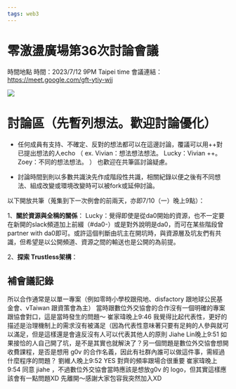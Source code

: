 ```yaml
---
tags: web3
---
```


# 零激盪廣場第36次討論會議

時間地點
時間：2023/7/12 9PM Taipei time
會議連結：https://meet.google.com/gft-ytiy-wjj

![](https://s3-ap-northeast-1.amazonaws.com/g0v-hackmd-images/uploads/upload_391da05420bc5dc66f339ed5a9a80620.png)


# 討論區（先暫列想法。歡迎討論優化）
* 任何成員有支持、不確定、反對的想法都可以在這邊討論，覆議可以用++對已提出想法的人echo
（
ex. 
Vivian：想法想法想法。
Lucky：Vivian ++。
Zoey：不同的想法想法。
）
也歡迎在共筆區討論疑慮。

* 討論時間到則以多數共識決先作成階段性共識，相關紀錄以便之後有不同想法、組成改變或環境改變時可以被fork或延伸討論。

以下開放共筆（蒐集到下一次例會的前兩天，亦即7/10（一）晚上9點）：

1、**關於資源與全稱的關係**：
Lucky：覺得即使是從da0開始的資源，也不一定要在新開的slack頻道加上前綴（#da0-）或是對外說明是da0，而可在某些階段曾partner with da0即可。或許這個判斷由坑主在開坑時，與資源層及坑友們有共識，但希望是以公開頻道、資源之間的輸送也是公開的為前提。

2、**探索 Trustless架構**：




## 補會議記錄
所以合作通常是以單一專案（例如零時小學校跟飛地、disfactory 跟地球公民基金會、vTaiwan 跟資策會為主） 當時跟數位外交協會的合作沒有一個明確的專案跟協會對口，這是當時發生的問題～ 崔家瑋晚上9:46 我覺得比起代表性，更好的描述是治理機制上的需求沒有被滿足（因為代表性意味著只要有足夠的人參與就可以滿足，但是這樣還是會違反沒有人可以代表其他人的原則 Jiahe Lin晚上9:51 如果接恰的人自己開了坑，是不是其實也就解決了？另一個問題是數位外交協會想開收費課程，是否是想用 g0v 的合作名義，因此有社群內誰可以做這件事，需經過什麼程序的問題？ 劉維人晚上9:52 YES 對齊的頻率跟場合很重要 崔家瑋晚上9:54 同意 jiahe ，不過數位外交協會當時應該是想放g0v 的 logo，但其實這樣應該會有一點問題XD 先離開～感謝大家包容我突然加入XD